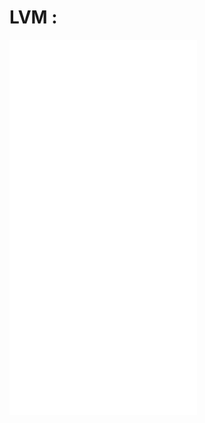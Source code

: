 
# **LVM :**  

![1.Tìm hiểu LVM](../docs/1.Tim_Hieu_LVM.md)    
![2.Logical Volume](../docs/2.Logical_Volume.md)   
![3.Cài đặt Logical Volume](../docs/3.Cai_dat_Logical_Volume.md)   
![4.Cài đặt ubuntu server với manual LVM](../docs/4.Cai_dat_Ubuntu_Server_LVM.md)
